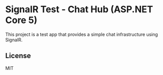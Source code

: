 # SignalR Test - Chat Hub (ASP.NET Core 5)

This project is a test app that provides a simple chat infrastructure using SignalR.

## License
MIT